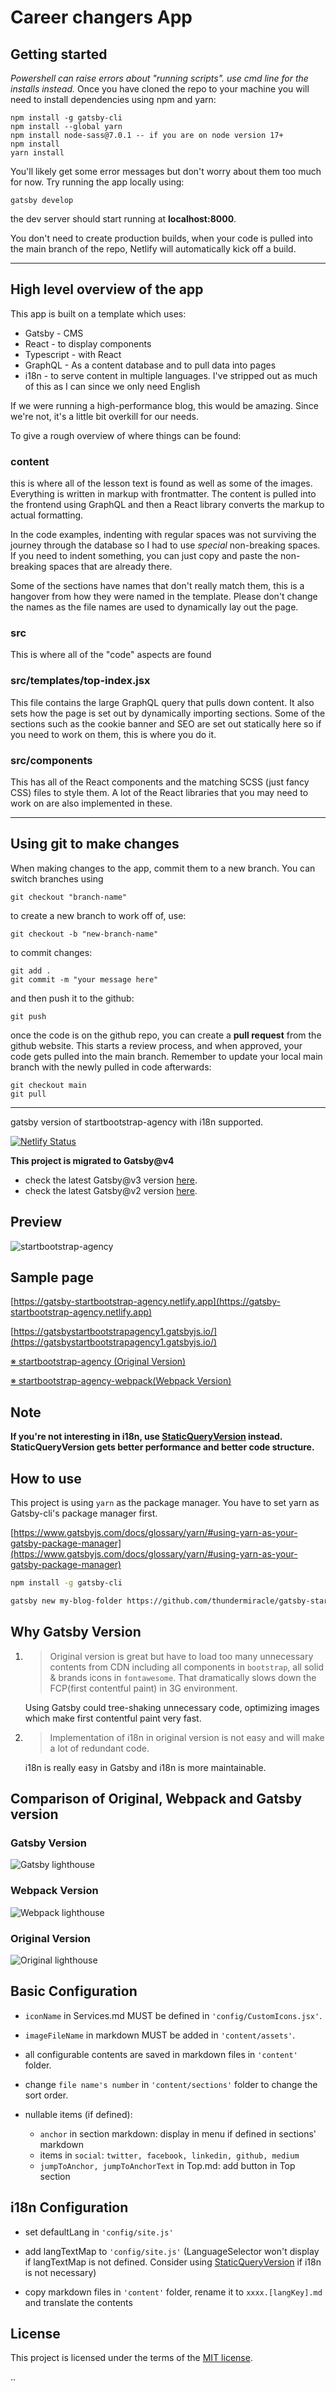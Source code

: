 # Career changers App

## Getting started

*Powershell can raise errors about "running scripts". use cmd line for the installs instead.*
Once you have cloned the repo to your machine you will need to install dependencies using npm and yarn:
```
npm install -g gatsby-cli
npm install --global yarn
npm install node-sass@7.0.1 -- if you are on node version 17+
npm install
yarn install
```

You'll likely get some error messages but don't worry about them too much for now. Try running the app locally using:
```
gatsby develop
```
the dev server should start running at **localhost:8000**.

You don't need to create production builds, when your code is pulled into the main branch of the repo, Netlify will automatically kick off a build.

***

## High level overview of the app
This app is built on a template which uses:
* Gatsby - CMS
* React - to display components
* Typescript - with React
* GraphQL - As a content database and to pull data into pages
* i18n - to serve content in multiple languages. I've stripped out as much of this as I can since we only need English

If we were running a high-performance blog, this would be amazing. Since we're not, it's a little bit overkill for our needs.

To give a rough overview of where things can be found:

### content
this is where all of the lesson text is found as well as some of the images. Everything is written in markup with frontmatter. The content is pulled into the frontend using GraphQL and then a React library converts the markup to actual formatting.

In the code examples, indenting with regular spaces was not surviving the journey through the database so I had to use *special* non-breaking spaces. If you need to indent something, you can just copy and paste the non-breaking spaces that are already there.

Some of the sections have names that don't really match them, this is a hangover from how they were named in the template. Please don't change the names as the file names are used to dynamically lay out the page.

### src
This is where all of the "code" aspects are found

### src/templates/top-index.jsx
This file contains the large GraphQL query that pulls down content. It also sets how the page is set out by dynamically importing sections. Some of the sections such as the cookie banner and SEO are set out statically here so if you need to work on them, this is where you do it.

### src/components
This has all of the React components and the matching SCSS (just fancy CSS) files to style them. A lot of the React libraries that you may need to work on are also implemented in these.


***

## Using git to make changes

When making changes to the app, commit them to a new branch. You can switch branches using

```
git checkout "branch-name"
```

to create a new branch to work off of, use:

```
git checkout -b "new-branch-name"
```

to commit changes:
```
git add .
git commit -m "your message here"
```

and then push it to the github:
```
git push
```

once the code is on the github repo, you can create a **pull request** from the github website. This starts a review process, and when approved, your code gets pulled into the main branch. Remember to update your local main branch with the newly pulled in code afterwards:

```
git checkout main
git pull
```

***

gatsby version of startbootstrap-agency with i18n supported.

[![Netlify Status](https://api.netlify.com/api/v1/badges/0a8bfd50-2bd5-43a6-bacd-51e5efc1f248/deploy-status)](https://app.netlify.com/sites/gatsby-startbootstrap-agency/deploys)

__This project is migrated to Gatsby@v4__
- check the latest Gatsby@v3 version [here](https://github.com/thundermiracle/gatsby-startbootstrap-agency/tree/gatsby-3).
- check the latest Gatsby@v2 version [here](https://github.com/thundermiracle/gatsby-startbootstrap-agency/tree/gatsby-2.0).

## Preview

![startbootstrap-agency](https://github.com/thundermiracle/gatsby-startbootstrap-agency/blob/screenshot/screenshot/startbootstrap-agency.png)

## Sample page

[https://gatsby-startbootstrap-agency.netlify.app](https://gatsby-startbootstrap-agency.netlify.app)

[https://gatsbystartbootstrapagency1.gatsbyjs.io/](https://gatsbystartbootstrapagency1.gatsbyjs.io/)

[※ startbootstrap-agency (Original Version)](https://github.com/BlackrockDigital/startbootstrap-agency)

[※ startbootstrap-agency-webpack(Webpack Version)](https://github.com/thundermiracle/startbootstrap-agency-webpack/)

## Note

__If you're not interesting in i18n, use [StaticQueryVersion](https://github.com/thundermiracle/gatsby-startbootstrap-agency/tree/StaticQueryVersion) instead. StaticQueryVersion gets better performance and better code structure.__

## How to use

This project is using `yarn` as the package manager. You have to set yarn as Gatsby-cli's package manager first.

[https://www.gatsbyjs.com/docs/glossary/yarn/#using-yarn-as-your-gatsby-package-manager](https://www.gatsbyjs.com/docs/glossary/yarn/#using-yarn-as-your-gatsby-package-manager)

```sh
npm install -g gatsby-cli

gatsby new my-blog-folder https://github.com/thundermiracle/gatsby-startbootstrap-agency
```

## Why Gatsby Version

1. > Original version is great but have to load too many unnecessary contents from CDN including all components in `bootstrap`, all solid & brands icons in `fontawesome`. That dramatically slows down the FCP(first contentful paint) in 3G environment.

    Using Gatsby could tree-shaking unnecessary code, optimizing images which make first contentful paint very fast.

1. > Implementation of i18n in original version is not easy and will make a lot of redundant code.

    i18n is really easy in Gatsby and i18n is more maintainable.

## Comparison of Original, Webpack and Gatsby version

### Gatsby Version

![Gatsby lighthouse](https://github.com/thundermiracle/gatsby-startbootstrap-agency/blob/screenshot/screenshot/lighthouse_gatsby.png)

### Webpack Version

![Webpack lighthouse](https://github.com/thundermiracle/gatsby-startbootstrap-agency/blob/screenshot/screenshot/lighthouse_webpack.png)

### Original Version

![Original lighthouse](https://github.com/thundermiracle/gatsby-startbootstrap-agency/blob/screenshot/screenshot/lighthouse_original.png)

## Basic Configuration

- `iconName` in Services.md MUST be defined in `'config/CustomIcons.jsx'`.

- `imageFileName` in markdown MUST be added in `'content/assets'`.

- all configurable contents are saved in markdown files in `'content'` folder.

- change `file name's number` in `'content/sections'` folder to change the sort order.

- nullable items (if defined):
  
  - `anchor` in section markdown: display in menu if defined in sections' markdown
  - items in `social`: `twitter, facebook, linkedin, github, medium`
  - `jumpToAnchor, jumpToAnchorText` in Top.md: add button in Top section

## i18n Configuration

- set defaultLang in `'config/site.js'`

- add langTextMap to `'config/site.js'` (LanguageSelector won't display if langTextMap is not defined. Consider using [StaticQueryVersion](#note) if i18n is not necessary)

- copy markdown files in `'content'` folder, rename it to `xxxx.[langKey].md` and translate the contents

## License

This project is licensed under the terms of the [MIT license](/LICENSE).


..
